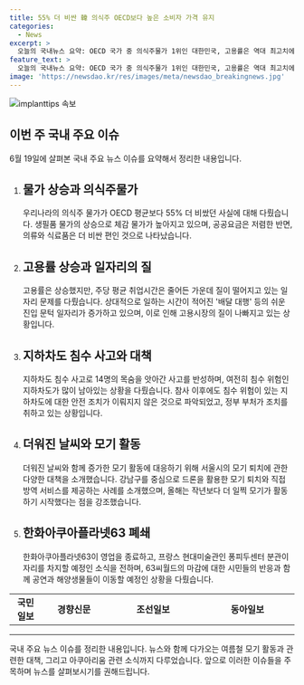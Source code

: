 ```yaml
---
title: 55% 더 비싼 韓 의식주 OECD보다 높은 소비자 가격 유지
categories:
  - News
excerpt: >
  오늘의 국내뉴스 요약: OECD 국가 중 의식주물가 1위인 대한민국, 고용률은 역대 최고치에도 불구하고 일자리의 질이 부족한 상황, 지하차도 침수 위험 183곳 중 17%가 미대책 상태, 여름철 모기퇴치에 드론과 방역서비스 활용, 63씨월드 아쿠아리움이 종료로 대체되며 국내뉴스 헤드라인 수요일 아침 소식을 전해드렸습니다.
feature_text: >
  오늘의 국내뉴스 요약: OECD 국가 중 의식주물가 1위인 대한민국, 고용률은 역대 최고치에도 불구하고 일자리의 질이 부족한 상황, 지하차도 침수 위험 183곳 중 17%가 미대책 상태, 여름철 모기퇴치에 드론과 방역서비스 활용, 63씨월드 아쿠아리움이 종료로 대체되며 국내뉴스 헤드라인 수요일 아침 소식을 전해드렸습니다.
image: 'https://newsdao.kr/res/images/meta/newsdao_breakingnews.jpg'
---
```


<p><img src="https://newsdao.kr/res/images/meta/newsdao_breakingnews.jpg" alt="implanttips 속보" /></p>

<h2 data-ke-size="size26">이번 주 국내 주요 이슈</h2>

<p data-ke-size="size16">6월 19일에 살펴본 국내 주요 뉴스 이슈를 요약해서 정리한 내용입니다.</p>

<ol>
  <li>
    <h2 data-ke-size="size24">물가 상승과 의식주물가</h2>
    <p data-ke-size="size16">우리나라의 의식주 물가가 OECD 평균보다 55% 더 비쌌던 사실에 대해 다뤘습니다. 생필품 물가의 상승으로 체감 물가가 높아지고 있으며, 공공요금은 저렴한 반면, 의류와 식료품은 더 비싼 편인 것으로 나타났습니다.</p>
  </li>
  <li>
    <h2 data-ke-size="size24">고용률 상승과 일자리의 질</h2>
    <p data-ke-size="size16">고용률은 상승했지만, 주당 평균 취업시간은 줄어든 가운데 질이 떨어지고 있는 일자리 문제를 다뤘습니다. 상대적으로 일하는 시간이 적어진 '배달 대행' 등의 쉬운 진입 문턱 일자리가 증가하고 있으며, 이로 인해 고용시장의 질이 나빠지고 있는 상황입니다.</p>
  </li>
  <li>
    <h2 data-ke-size="size24">지하차도 침수 사고와 대책</h2>
    <p data-ke-size="size16">지하차도 침수 사고로 14명의 목숨을 앗아간 사고를 반성하며, 여전히 침수 위험인 지하차도가 많이 남아있는 상황을 다뤘습니다. 참사 이후에도 침수 위험이 있는 지하차도에 대한 안전 조치가 이뤄지지 않은 것으로 파악되었고, 정부 부처가 조치를 취하고 있는 상황입니다.</p>
  </li>
  <li>
    <h2 data-ke-size="size24">더워진 날씨와 모기 활동</h2>
    <p data-ke-size="size16">더워진 날씨와 함께 증가한 모기 활동에 대응하기 위해 서울시의 모기 퇴치에 관한 다양한 대책을 소개했습니다. 강남구를 중심으로 드론을 활용한 모기 퇴치와 직접 방역 서비스를 제공하는 사례를 소개했으며, 올해는 작년보다 더 일찍 모기가 활동하기 시작했다는 점을 강조했습니다.</p>
  </li>
  <li>
    <h2 data-ke-size="size24">한화아쿠아플라넷63 폐쇄</h2>
    <p data-ke-size="size16">한화아쿠아플라넷63이 영업을 종료하고, 프랑스 현대미술관인 퐁피두센터 분관이 자리를 차지할 예정인 소식을 전하며, 63씨월드의 마감에 대한 시민들의 반응과 함께 공연과 해양생물들이 이동할 예정인 상황을 다뤘습니다.</p>
  </li>
</ol>

<table>
  <colgroup><col width="130"></colgroup>
  <colgroup><col width="342"></colgroup>
  <colgroup span="2" width= "541">
  <tr>
    <td style="text-align: center; height: 17px;"><b>국민일보</b></td>
    <td style="text-align: center; height: 17px;"><b>경향신문</b></td>
    <td style="text-align: center; height: 17px;"><b>조선일보</b></td>
    <td style="text-align: center; height: 17px;"><b>동아일보</b></td>
  </tr>
</table>

<hr>

<p data-ke-size="size16">국내 주요 뉴스 이슈를 정리한 내용입니다. 뉴스와 함께 다가오는 여름철 모기 활동과 관련한 대책, 그리고 아쿠아리움 관련 소식까지 다루었습니다. 앞으로 이러한 이슈들을 주목하며 뉴스를 살펴보시기를 권해드립니다.</p>

<p data-ke-size="size16">&nbsp;</p>

